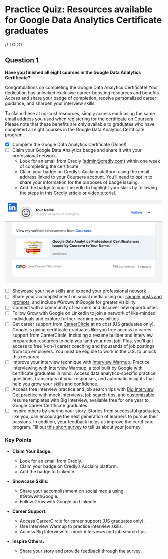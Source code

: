 # Practice Quiz: Resources available for Google Data Analytics Certificate graduates
// TODO
## Question 1

**Have you finished all eight courses in the Google Data Analytics Certificate?**

Congratulations on completing the Google Data Analytics Certificate! Your dedication has unlocked exclusive career-boosting resources and benefits. Access and share your badge of completion, receive personalized career guidance, and sharpen your interview skills.

To claim these at no-cost resources, simply access each using the same email address you used when registering for the certificate on Coursera. Please note that these benefits are only available to graduates who have completed all eight courses in the Google Data Analytics Certificate program.

- [x] Complete the Google Data Analytics Certificate (Done!)
- [ ] Claim your Google Data Analytics badge and share it with your professional network.
  - Look for an email from Credly (<admin@credly.com>) within one week of completing the certificate.
  - Claim your badge on Credly’s Acclaim platform using the email address linked to your Coursera account. You’ll need to opt in to share your information for the purposes of badge issuing.
  - Add the badge to your LinkedIn to highlight your skills by following the steps in this [Credly article](https://support.credly.com/hc/en-us/articles/360021221491-How-can-I-add-my-badge-to-my-LinkedIn-profile-and-share-to-my-feed-) or [video tutorial](https://vimeo.com/725834127?embedded=true&source=vimeo_logo&owner=149323741).

![Google Data Analytics Certificate of Completion Credly badge within a generic LinkedIn profile](./resources/img-4.png)

- [ ] Showcase your new skills and expand your professional network
- [ ] Share your accomplishment on social media using our [sample posts and prompts](https://grow.google/certificates/sample-posts-and-prompts), and include #GrowwithGoogle for greater visibility.
- [ ] Connect with a community of learners and discover new opportunities
- [ ] Follow Grow with Google on LinkedIn to join a network of like-minded individuals and explore further learning possibilities.
- [ ] Get career support from [CareerCircle](https://www.careercircle.com/) at no cost (US graduates only). Google is giving certificate graduates like you free access to career support from CareerCircle, including a resume builder and interview preparation resources to help you land your next job. Plus, you’ll get access to free 1-on-1 career coaching and thousands of job postings from top employers. You must be eligible to work in the U.S. to unlock this resource.
- [ ] Improve your interview technique with [Interview Warmup](https://grow.google/interview-warmup). Practice interviewing with Interview Warmup, a tool built by Google with certificate graduates in mind. Access data analytics-specific practice questions, transcripts of your responses, and automatic insights that help you grow your skills and confidence.
- [ ] Access free interview practice and job search tips with [Big Interview](https://googlecerts.biginterview.com/). Get practice with mock interviews, job search tips, and customizable resume templates with Big Interview, available free for one year to Google Career Certificate graduates.
- [ ] Inspire others by sharing your story. Stories from successful graduates, like you, can encourage the next generation of learners to pursue their passions. In addition, your feedback helps us improve the certificate program. Fill out [this short survey](https://www.coursera.org/learn/google-data-analytics-capstone/survey) to tell us about your journey.

### Key Points

- **Claim Your Badge:**
  - Look for an email from Credly.
  - Claim your badge on Credly’s Acclaim platform.
  - Add the badge to LinkedIn.

- **Showcase Skills:**
  - Share your accomplishment on social media using #GrowwithGoogle.
  - Follow Grow with Google on LinkedIn.

- **Career Support:**
  - Access CareerCircle for career support (US graduates only).
  - Use Interview Warmup to practice interview skills.
  - Access Big Interview for mock interviews and job search tips.

- **Inspire Others:**
  - Share your story and provide feedback through the survey.
